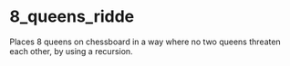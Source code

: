 # 8_queens_ridde
Places 8 queens on chessboard in a way where no two queens threaten each other, by using a recursion.
